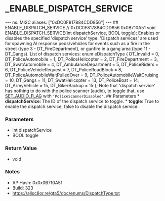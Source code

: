 # _ENABLE_DISPATCH_SERVICE

--- ns: MISC aliases: ["0xDC0F817884CDD856"] --- ## ENABLE_DISPATCH_SERVICE  // 0xDC0F817884CDD856 0x0B710A51 void ENABLE_DISPATCH_SERVICE(int dispatchService, BOOL toggle);  Enables or disables the specified 'dispatch service' type. 'Dispatch services' are used for spawning AI response peds/vehicles for events such as a fire in the street (type 3 - DT_FireDepartment), or gunfire in a gang area (type 11 - DT_Gangs).  List of dispatch services:  enum eDispatchType { DT_Invalid = 0, DT_PoliceAutomobile = 1, DT_PoliceHelicopter = 2, DT_FireDepartment = 3, DT_SwatAutomobile = 4, DT_AmbulanceDepartment = 5, DT_PoliceRiders = 6, DT_PoliceVehicleRequest = 7, DT_PoliceRoadBlock = 8, DT_PoliceAutomobileWaitPulledOver = 9, DT_PoliceAutomobileWaitCruising = 10, DT_Gangs = 11, DT_SwatHelicopter = 13, DT_PoliceBoat = 14, DT_ArmyVehicle = 15, DT_BikerBackup = 15 };  Note that 'dispatch service' has nothing to do with the police scanner (audio), to toggle that, use [SET_AUDIO_FLAG](#_0xB9EFD5C25018725A) with `'PoliceScannerDisabled'`.  ## Parameters * **dispatchService**: The ID of the dispatch service to toggle. * **toggle**: True to enable the dispatch service, false to disable the dispatch service.

### Parameters
* int dispatchService
* BOOL toggle

### Return Value
* void

### Notes
* AP Hash: 0x0x0B710A51
* Build: 323
* https://alloc8or.re/gta5/doc/enums/DispatchType.txt

